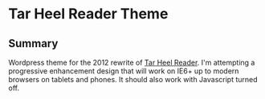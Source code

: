 #  Tar Heel Reader Theme

## Summary

Wordpress theme for the 2012 rewrite of [Tar Heel Reader](http://tarheelreader.org). I'm attempting a progressive enhancement design that will work on IE6+ up to modern browsers on tablets and phones. It should also work with Javascript turned off.
